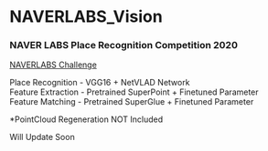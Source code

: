 # NAVERLABS_Vision
### NAVER LABS Place Recognition Competition 2020  
[NAVERLABS Challenge](https://challenge.naverlabs.com/)  
  
  
Place Recognition - VGG16 + NetVLAD Network  
Feature Extraction - Pretrained SuperPoint + Finetuned Parameter  
Feature Matching - Pretrained SuperGlue + Finetuned Parameter

*PointCloud Regeneration NOT Included

Will Update Soon
